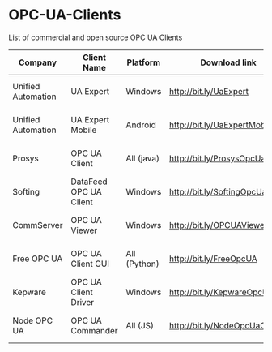 # OPC-UA-Clients
List of commercial and open source OPC UA Clients

| Company                | Client Name            | Platform     |  Download link                  | Last version       |
|------------------------|------------------------|--------------|---------------------------------|--------------------|
| Unified Automation     | UA Expert              | Windows      | http://bit.ly/UaExpert          | 1.4.4 (2017-02-28) |
| Unified Automation     | UA Expert Mobile       | Android      | http://bit.ly/UaExpertMobile    | 1.0.0 (2015-12-14) |
| Prosys                 | OPC UA Client          | All (java)   | http://bit.ly/ProsysOpcUaClient | 3.1.4 (2018-06-14) |
| Softing                | DataFeed OPC UA Client | Windows      | http://bit.ly/SoftingOpcUa      | 1.4.4 (???)        |
| CommServer             | OPC UA Viewer          | Windows      | http://bit.ly/OPCUAViewer       | 1.0.1 (2010-09-01) |
| Free OPC UA            | OPC UA Client GUI      | All (Python) | http://bit.ly/FreeOpcUA         | 0.8.0 (2018-06-20) |
| Kepware                | OPC UA Client Driver   | Windows      | http://bit.ly/KepwareOpcUa      | ???                |
| Node OPC UA            | OPC UA Commander       | All (JS)     | http://bit.ly/NodeOpcUaClient   | 0.2.3 (2018-03-24) |
